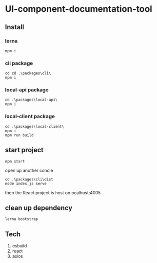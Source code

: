 # UI-component-documentation-tool

## Install

### lerna
```
npm i
```

### cli package
```
cd cd .\packages\cli\
npm i

```

### local-api package
```
cd .\packages\local-api\
npm i

```

### local-client package
```
cd .\packages\local-client\
npm i
npm run build
```

## start project
```
npm start
```

open up another concle
```
cd .\packages\cli\dist
node index.js serve

```
then the React project is host on ocalhost:4005

## clean up dependency
```
lerna bootstrap
```

## Tech
1. esbuild
2. react
3. axios

